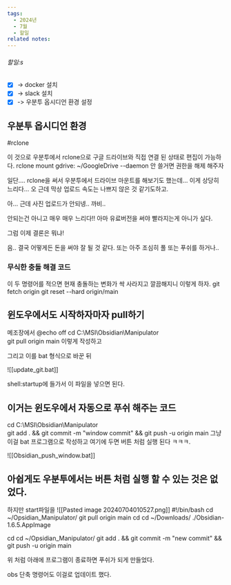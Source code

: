 ```yaml
---
tags:
  - 2024년
  - 7월
  - 할일
related notes:
---
```

###### 할일:s
- [x] -> docker 설치
- [x] -> slack 설치
- [x] -> 우분투 옵시디언 환경 설정

## 우분투 옵시디언 환경
#rclone

이 것으로 우분투에서 rclone으로 구글 드라이브와 직접 연결 된 상태로 편집이 가능하다.
rclone mount gdrive: ~/GoogleDrive --daemon
안 쓸거면 권한을 해제 해주자

일단.... 
rclone을 써서 우분투에서 드라이브 마운트를 해보기도 했는데... 이게 상당히 느리다...
오 근데 막상 업로드 속도는 나쁘지 않은 것 같기도하고.

아... 근데 사진 업로드가 안되넹.. 까비.. 

안되는건 아니고 매우 매우 느리다!!
아마 유료버전을 써야 빨라지는게 아니가 싶다.

그럼 이제 결론은 뭐냐!

음.. 결국 어떻게든 돈을 써야 잘 될 것 같다.
또는 아주 조심히 풀 또는 푸쉬를 하거나..

### 무식한 충돌 해결 코드
이 두 명령어를 적으면 현재 충돌하는 변화가 싹 사라지고 깔끔해지니 이렇게 하자.
git fetch origin
git reset --hard origin/main

## 윈도우에서도 시작하자마자 pull하기
메조장에서
@echo off
cd C:\MSI\Obsidian\Manipulator\
git pull origin main
이렇게 작성하고

그리고 이를 bat 형식으로 바꾼 뒤

![[update_git.bat]]

shell:startup에 들가서 이 파일을 넣으면 된다.

## 이거는 윈도우에서 자동으로 푸쉬 해주는 코드
cd C:\MSI\Obsidian\Manipulator\
git add . && git commit -m "window commit" && git push -u origin main
그냥 이걸 bat 프로그램으로 작성하고 여기에 두면 버튼 처럼 실행 된다 ㅋㅋㅋ.

![[Obsidian_push_window.bat]]

## 아쉽게도 우분투에서는 버튼 처럼 실행 할 수 있는 것은 없었다.
하지만 start파일을
![[Pasted image 20240704010527.png]]
#!/bin/bash
cd ~/Opsidian_Manipulator/
git pull origin main
cd
cd ~/Downloads/
./Obsidian-1.6.5.AppImage

cd
cd ~/Opsidian_Manipulator/
git add . && git commit -m "new commit" && git push -u origin main

위 처럼 아래에  프로그램이 종료하면 푸쉬가 되게 만들었다.

obs 단축 명령어도 이걸로 업데이트 했다.